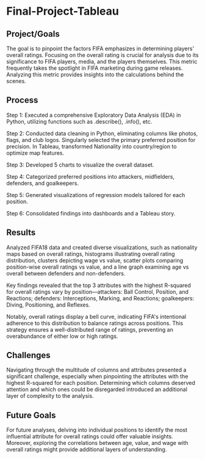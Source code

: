 # Final-Project-Tableau

## Project/Goals
The goal is to pinpoint the factors FIFA emphasizes in determining players' overall ratings. Focusing on the overall rating is crucial for analysis due to its significance to FIFA players, media, and the players themselves. This metric frequently takes the spotlight in FIFA marketing during game releases. Analyzing this metric provides insights into the calculations behind the scenes.

## Process

Step 1: Executed a comprehensive Exploratory Data Analysis (EDA) in Python, utilizing functions such as .describe(), .info(), etc.

Step 2: Conducted data cleaning in Python, eliminating columns like photos, flags, and club logos. Singularly selected the primary preferred position for precision. In Tableau, transformed Nationality into country/region to optimize map features.

Step 3: Developed 5 charts to visualize the overall dataset.

Step 4: Categorized preferred positions into attackers, midfielders, defenders, and goalkeepers.

Step 5: Generated visualizations of regression models tailored for each position.

Step 6: Consolidated findings into dashboards and a Tableau story.

## Results

Analyzed FIFA18 data and created diverse visualizations, such as nationality maps based on overall ratings, histograms illustrating overall rating distribution, clusters depicting wage vs value, scatter plots comparing position-wise overall ratings vs value, and a line graph examining age vs overall between defenders and non-defenders.

Key findings revealed that the top 3 attributes with the highest R-squared for overall ratings vary by position—attackers: Ball Control, Position, and Reactions; defenders: Interceptions, Marking, and Reactions; goalkeepers: Diving, Positioning, and Reflexes.

Notably, overall ratings display a bell curve, indicating FIFA's intentional adherence to this distribution to balance ratings across positions. This strategy ensures a well-distributed range of ratings, preventing an overabundance of either low or high ratings.

## Challenges 

Navigating through the multitude of columns and attributes presented a significant challenge, especially when pinpointing the attributes with the highest R-squared for each position. Determining which columns deserved attention and which ones could be disregarded introduced an additional layer of complexity to the analysis.

## Future Goals

For future analyses, delving into individual positions to identify the most influential attribute for overall ratings could offer valuable insights. Moreover, exploring the correlations between age, value, and wage with overall ratings might provide additional layers of understanding.
